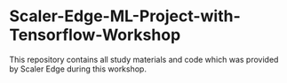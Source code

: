 # Scaler-Edge-ML-Project-with-Tensorflow-Workshop
This  repository contains all study materials and code which was provided by Scaler Edge during this workshop.
